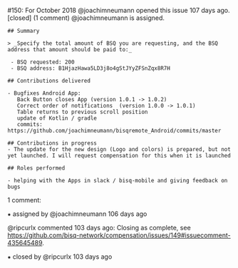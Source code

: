 #150: For October 2018
@joachimneumann opened this issue 107 days ago.  [closed] (1 comment)
@joachimneumann is assigned. 

    ## Summary
    
    > _Specify the total amount of BSQ you are requesting, and the BSQ address that amount should be paid to:_
    
     - BSQ requested: 200
     - BSQ address: B1HjazHawa5LD3j8o4gStJYyZFSnZqx8R7H
    
    ## Contributions delivered
    
    - Bugfixes Android App:
       Back Button closes App (version 1.0.1 -> 1.0.2)
       Correct order of notifications  (version 1.0.0 -> 1.0.1)
       Table returns to previous scroll position
       update of Kotlin / gradle
       commits: https://github.com/joachimneumann/bisqremote_Android/commits/master
    
    ## Contributions in progress
    - The update for the new design (Logo and colors) is prepared, but not yet launched. I will request compensation for this when it is launched
    
    ## Roles performed
    
    - helping with the Apps in slack / bisq-mobile and giving feedback on bugs


1 comment:

⁕ assigned by @joachimneumann 106 days ago

@ripcurlx commented 103 days ago:
    Closing as complete, see https://github.com/bisq-network/compensation/issues/149#issuecomment-435645489.


⁕ closed by @ripcurlx 103 days ago

